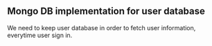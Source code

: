 ## Mongo DB implementation for user database

We need to keep user database in order to fetch user information, everytime user sign in.
